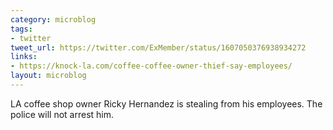 ```yaml
---
category: microblog
tags:
- twitter
tweet_url: https://twitter.com/ExMember/status/1607050376938934272
links:
- https://knock-la.com/coffee-coffee-owner-thief-say-employees/
layout: microblog
---
```

LA coffee shop owner Ricky Hernandez is stealing from his employees. The police will not arrest him.
